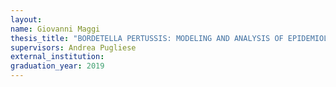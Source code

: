 ```yaml
---
layout:
name: Giovanni Maggi
thesis_title: "BORDETELLA PERTUSSIS: MODELING AND ANALYSIS OF EPIDEMIOLOGICAL MODELS"
supervisors: Andrea Pugliese
external_institution:
graduation_year: 2019
---
```

